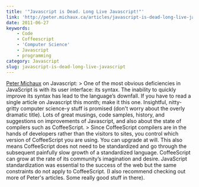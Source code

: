 ```yaml
---
title: '"Javascript is Dead. Long Live Javascript!"'
link: 'http://peter.michaux.ca/articles/javascript-is-dead-long-live-javascript'
date: 2011-06-27
keywords:
    - Code
    - Coffeescript
    - 'Computer Science'
    - Javascript
    - programming
category: Javascript
slug: javascript-is-dead-long-live-javascript
---
```


[Peter Michaux](http://peter.michaux.ca/) on Javascript: > One of the most obvious deficiencies in
JavaScript is with its user interface: its syntax. The inability to quickly improve its syntax has
lead to the language’s downfall. If you have to read a single article on Javascript this month; make
it this one. Insightful, nitty-gritty computer science-y stuff is promised (don't worry about the
overly dramatic title). Lots of great musings, code samples, history, and suggestions on
improvements of Javascript, and also about the state of compilers such as CoffeeScript. > Since
CoffeeScript compilers are in the hands of developers rather than the visitors to sites, you control
which version of CoffeeScript you are using. You can upgrade at will. This also means CoffeeScript
does not need to be standardized and go through the subsequent painfully slow growth of a
standardized language. CoffeeScript can grow at the rate of its community’s imagination and desire.
JavaScript standardization was essential to the success of the web but the same constraints do not
apply to CoffeeScript. (I also recommend checking out more of Peter's articles. Some really good
stuff in there).
